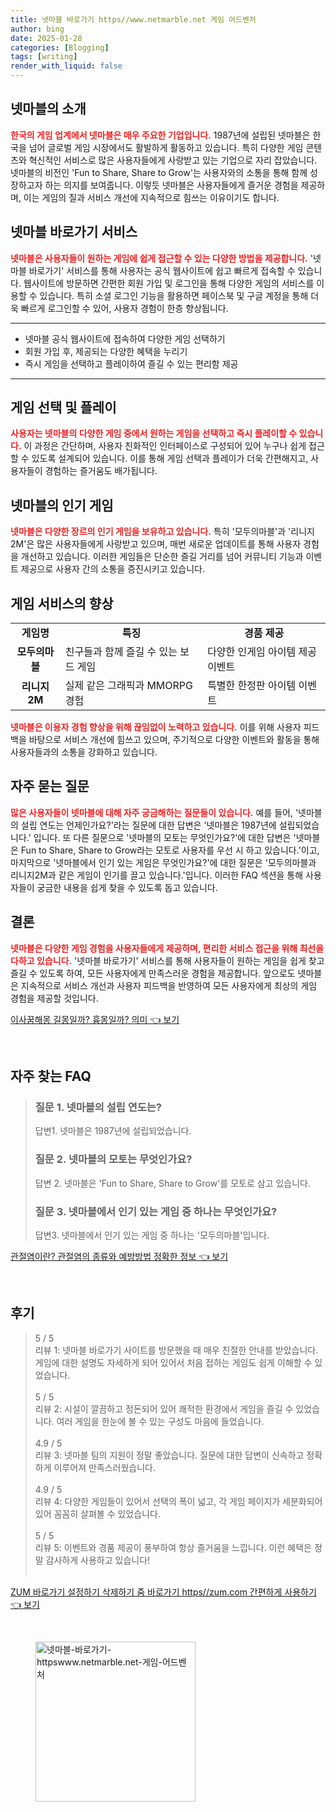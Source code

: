 ```yaml
---
title: 넷마블 바로가기 https//www.netmarble.net 게임 어드벤처
author: bing
date: 2025-01-28
categories: [Blogging]
tags: [writing]
render_with_liquid: false
---
```



<h2 id='넷마블의 소개'>넷마블의 소개</h2>

<p><b><span style="color: #ee2323;">한국의 게임 업계에서 넷마블은 매우 주요한 기업입니다.</span></b> 1987년에 설립된 넷마블은 한국을 넘어 글로벌 게임 시장에서도 활발하게 활동하고 있습니다. 특히 다양한 게임 콘텐츠와 혁신적인 서비스로 많은 사용자들에게 사랑받고 있는 기업으로 자리 잡았습니다. 넷마블의 비전인 'Fun to Share, Share to Grow'는 사용자와의 소통을 통해 함께 성장하고자 하는 의지를 보여줍니다. 이렇듯 넷마블은 사용자들에게 즐거운 경험을 제공하며, 이는 게임의 질과 서비스 개선에 지속적으로 힘쓰는 이유이기도 합니다.</p>

<h2 id='넷마블 바로가기 서비스'>넷마블 바로가기 서비스</h2>

<p><b><span style="color: #ee2323;">넷마블은 사용자들이 원하는 게임에 쉽게 접근할 수 있는 다양한 방법을 제공합니다.</span></b> '넷마블 바로가기' 서비스를 통해 사용자는 공식 웹사이트에 쉽고 빠르게 접속할 수 있습니다. 웹사이트에 방문하면 간편한 회원 가입 및 로그인을 통해 다양한 게임의 서비스를 이용할 수 있습니다. 특히 소셜 로그인 기능을 활용하면 페이스북 및 구글 계정을 통해 더욱 빠르게 로그인할 수 있어, 사용자 경험이 한층 향상됩니다.</p>

<hr />

<ul>
    <li>넷마블 공식 웹사이트에 접속하여 다양한 게임 선택하기</li>
    <li>회원 가입 후, 제공되는 다양한 혜택을 누리기</li>
    <li>즉시 게임을 선택하고 플레이하여 즐길 수 있는 편리함 제공</li>
</ul>

<hr />

<h2 id='게임 선택 및 플레이'>게임 선택 및 플레이</h2>

<p><b><span style="color: #ee2323;">사용자는 넷마블의 다양한 게임 중에서 원하는 게임을 선택하고 즉시 플레이할 수 있습니다.</span></b> 이 과정은 간단하며, 사용자 친화적인 인터페이스로 구성되어 있어 누구나 쉽게 접근할 수 있도록 설계되어 있습니다. 이를 통해 게임 선택과 플레이가 더욱 간편해지고, 사용자들이 경험하는 즐거움도 배가됩니다.</p>

<h2 id='넷마블의 인기 게임'>넷마블의 인기 게임</h2>

<p><b><span style="color: #ee2323;">넷마블은 다양한 장르의 인기 게임을 보유하고 있습니다.</span></b> 특히 '모두의마블'과 '리니지2M'은 많은 사용자들에게 사랑받고 있으며, 매번 새로운 업데이트를 통해 사용자 경험을 개선하고 있습니다. 이러한 게임들은 단순한 즐길 거리를 넘어 커뮤니티 기능과 이벤트 제공으로 사용자 간의 소통을 증진시키고 있습니다.</p>

<h2 id='게임 서비스의 향상'>게임 서비스의 향상</h2>

<table>
    <tr>
        <td style="text-align: center; height: 17px;"><b>게임명</b></td>
        <td style="text-align: center; height: 17px;"><b>특징</b></td>
        <td style="text-align: center; height: 17px;"><b>경품 제공</b></td>
    </tr>
    <tr>
        <td style="text-align: center; height: 17px;"><b>모두의마블</b></td>
        <td>친구들과 함께 즐길 수 있는 보드 게임</td>
        <td>다양한 인게임 아이템 제공 이벤트</td>
    </tr>
    <tr>
        <td style="text-align: center; height: 17px;"><b>리니지2M</b></td>
        <td>실제 같은 그래픽과 MMORPG 경험</td>
        <td>특별한 한정판 아이템 이벤트</td>
    </tr>
</table>

<p><b><span style="color: #ee2323;">넷마블은 이용자 경험 향상을 위해 끊임없이 노력하고 있습니다.</span></b> 이를 위해 사용자 피드백을 바탕으로 서비스 개선에 힘쓰고 있으며, 주기적으로 다양한 이벤트와 활동을 통해 사용자들과의 소통을 강화하고 있습니다.</p>

<h2 id='FAQ'>자주 묻는 질문</h2>

<p><b><span style="color: #ee2323;">많은 사용자들이 넷마블에 대해 자주 궁금해하는 질문들이 있습니다.</span></b> 예를 들어, '넷마블의 설립 연도는 언제인가요?'라는 질문에 대한 답변은 '넷마블은 1987년에 설립되었습니다.' 입니다. 또 다른 질문으로 '넷마블의 모토는 무엇인가요?'에 대한 답변은 '넷마블은 Fun to Share, Share to Grow라는 모토로 사용자를 우선 시 하고 있습니다.'이고, 마지막으로 '넷마블에서 인기 있는 게임은 무엇인가요?'에 대한 질문은 '모두의마블과 리니지2M과 같은 게임이 인기를 끌고 있습니다.'입니다. 이러한 FAQ 섹션을 통해 사용자들이 궁금한 내용을 쉽게 찾을 수 있도록 돕고 있습니다.</p>

<h2 id='결론'>결론</h2>

<p><b><span style="color: #ee2323;">넷마블은 다양한 게임 경험을 사용자들에게 제공하며, 편리한 서비스 접근을 위해 최선을 다하고 있습니다.</span></b> '넷마블 바로가기' 서비스를 통해 사용자들이 원하는 게임을 쉽게 찾고 즐길 수 있도록 하여, 모든 사용자에게 만족스러운 경험을 제공합니다. 앞으로도 넷마블은 지속적으로 서비스 개선과 사용자 피드백을 반영하여 모든 사용자에게 최상의 게임 경험을 제공할 것입니다.</p>


<p><a class="click-button" title="이사꿈해몽 길몽일까? 흉몽일까? 의미" href="https://24nara.github.io/posts/%EC%9D%B4%EC%82%AC%EA%BF%88%ED%95%B4%EB%AA%BD-%EA%B8%B8%EB%AA%BD%EC%9D%BC%EA%B9%8C-%ED%9D%89%EB%AA%BD%EC%9D%BC%EA%B9%8C-%EC%9D%98%EB%AF%B8/" rel="dofollow">이사꿈해몽 길몽일까? 흉몽일까? 의미 👈 보기</a></p><br>
<h2 id='자주_찾는_FAQ'>자주 찾는 FAQ</h2>
<div itemscope="" itemtype="https://schema.org/FAQPage"> 
<blockquote> 
<div itemscope="" itemprop="mainEntity" itemtype="https://schema.org/Question"> 
<h3 itemprop="name">질문 1. 넷마블의 설립 연도는?</h3> 
<div itemscope="" itemprop="acceptedAnswer" itemtype="https://schema.org/Answer"> 
<span itemprop="text"> 
<p>답변1. 넷마블은 1987년에 설립되었습니다.</p> 
</span> 
</div> 
</div> 

<div itemscope="" itemprop="mainEntity" itemtype="https://schema.org/Question"> 
<h3 itemprop="name">질문 2. 넷마블의 모토는 무엇인가요?</h3> 
<div itemscope="" itemprop="acceptedAnswer" itemtype="https://schema.org/Answer"> 
<span itemprop="text"> 
<p>답변 2. 넷마블은 'Fun to Share, Share to Grow'를 모토로 삼고 있습니다.</p> 
</span> 
</div> 
</div> 

<div itemscope="" itemprop="mainEntity" itemtype="https://schema.org/Question"> 
<h3 itemprop="name">질문 3. 넷마블에서 인기 있는 게임 중 하나는 무엇인가요?</h3> 
<div itemscope="" itemprop="acceptedAnswer" itemtype="https://schema.org/Answer"> 
<span itemprop="text"> 
<p>답변3. 넷마블에서 인기 있는 게임 중 하나는 '모두의마블'입니다.</p> 
</span> 
</div> 
</div> 

</blockquote> 
</div>
<p><a class="click-button" title="관절염이란? 관절염의 종류와 예방방법 정확한 정보" href="https://24nara.github.io/posts/%EA%B4%80%EC%A0%88%EC%97%BC%EC%9D%B4%EB%9E%80-%EA%B4%80%EC%A0%88%EC%97%BC%EC%9D%98-%EC%A2%85%EB%A5%98%EC%99%80-%EC%98%88%EB%B0%A9%EB%B0%A9%EB%B2%95-%EC%A0%95%ED%99%95%ED%95%9C-%EC%A0%95%EB%B3%B4/" rel="dofollow">관절염이란? 관절염의 종류와 예방방법 정확한 정보 👈 보기</a></p><br>
<h2 id='후기'>후기</h2>
<div itemscope itemtype="https://schema.org/Product">
  <blockquote>
  <div itemprop="review" itemscope itemtype="https://schema.org/Review">
      <div itemprop="reviewRating" itemscope itemtype="https://schema.org/Rating"> <span itemprop="ratingValue">5</span> / <span itemprop="bestRating">5</span> </div>
      <span itemprop="reviewBody">리뷰 1: 넷마블 바로가기 사이트를 방문했을 때 매우 친절한 안내를 받았습니다. 게임에 대한 설명도 자세하게 되어 있어서 처음 접하는 게임도 쉽게 이해할 수 있었습니다.</span>
  </div>
  <br>
  <div itemprop="review" itemscope itemtype="https://schema.org/Review">
      <div itemprop="reviewRating" itemscope itemtype="https://schema.org/Rating"> <span itemprop="ratingValue">5</span> / <span itemprop="bestRating">5</span> </div>
      <span itemprop="reviewBody">리뷰 2: 시설이 깔끔하고 정돈되어 있어 쾌적한 환경에서 게임을 즐길 수 있었습니다. 여러 게임을 한눈에 볼 수 있는 구성도 마음에 들었습니다.</span>
  </div>
  <br>
  <div itemprop="review" itemscope itemtype="https://schema.org/Review">
      <div itemprop="reviewRating" itemscope itemtype="https://schema.org/Rating"> <span itemprop="ratingValue">4.9</span> / <span itemprop="bestRating">5</span> </div>
      <span itemprop="reviewBody">리뷰 3: 넷마블 팀의 지원이 정말 좋았습니다. 질문에 대한 답변이 신속하고 정확하게 이루어져 만족스러웠습니다.</span>
  </div>
  <br>
  <div itemprop="review" itemscope itemtype="https://schema.org/Review">
      <div itemprop="reviewRating" itemscope itemtype="https://schema.org/Rating"> <span itemprop="ratingValue">4.9</span> / <span itemprop="bestRating">5</span> </div>
      <span itemprop="reviewBody">리뷰 4: 다양한 게임들이 있어서 선택의 폭이 넓고, 각 게임 페이지가 세분화되어 있어 꼼꼼히 살펴볼 수 있었습니다.</span>
  </div>
  <br>
  <div itemprop="review" itemscope itemtype="https://schema.org/Review">
      <div itemprop="reviewRating" itemscope itemtype="https://schema.org/Rating"> <span itemprop="ratingValue">5</span> / <span itemprop="bestRating">5</span> </div>
      <span itemprop="reviewBody">리뷰 5: 이벤트와 경품 제공이 풍부하여 항상 즐거움을 느낍니다. 이런 혜택은 정말 감사하게 사용하고 있습니다!</span>
  </div>
  <br>
  </blockquote>
</div>
<p><a class="click-button" title="ZUM 바로가기 설정하기 삭제하기 줌 바로가기 https//zum.com 간편하게 사용하기" href="https://24nara.github.io/posts/ZUM-%EB%B0%94%EB%A1%9C%EA%B0%80%EA%B8%B0-%EC%84%A4%EC%A0%95%ED%95%98%EA%B8%B0-%EC%82%AD%EC%A0%9C%ED%95%98%EA%B8%B0-%EC%A4%8C-%EB%B0%94%EB%A1%9C%EA%B0%80%EA%B8%B0-httpszum.com-%EA%B0%84%ED%8E%B8%ED%95%98%EA%B2%8C-%EC%82%AC%EC%9A%A9%ED%95%98%EA%B8%B0/" rel="dofollow">ZUM 바로가기 설정하기 삭제하기 줌 바로가기 https//zum.com 간편하게 사용하기 👈 보기</a></p><br>
<figure class="image"><img src="https://24nara.github.io/assets/img/thumbnail/넷마블-바로가기-httpswww.netmarble.net-게임-어드벤처.webp" alt="넷마블-바로가기-httpswww.netmarble.net-게임-어드벤처" width="256" height="256"></figure>